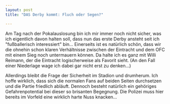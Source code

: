 ```yaml
---
layout: post
title: "DAS Derby kommt: Fluch oder Segen?"

---
```


Am Tag nach der Pokalauslosung bin ich mir immer noch nicht sicher, was ich eigentlich davon halten soll, dass nun das erste Derby ansteht seit ich "fußballerisch interessiert" bin... Einerseits ist es natürlich schön, dass wir die ohnehin schon klaren Verhältnisse zwischen der Eintracht und dem OFC mit einem Sieg noch untermauern können. Da halte ich es ganz mit Willi Reimann, der die Eintracht logischerweise als Favorit sieht. (An den Fall einer Niederlage wage ich dabei gar nicht erst zu denken...) 

Allerdings bleibt die Frage der Sicherheit im Stadion und drumherum. Ich hoffe wirklich, dass sich die normalen Fans auf beiden Seiten durchsetzen und die Partie friedlich abläuft. Dennoch besteht natürlich ein gehöriges Gefahrenpotential bei dieser so brisanten Begegnung. Die Polizei muss hier bereits im Vorfeld eine wirklich harte Nuss knacken...

